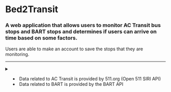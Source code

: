 # Bed2Transit
### A web application that allows users to monitor AC Transit bus stops and BART stops and determines if users can arrive on time based on some factors.
<div> 
  Users are able to make an account to save the stops that they are monitoring. 
</div>
<hr>
<details>
   APIs used
  <summary>
    <ul>
      <li>Data related to AC Transit is provided by 511.org (Open 511 SIRI API)</li>
      <li>Data related to BART is provided by the BART API</li>
    </ul>
  </summary>
</details>
